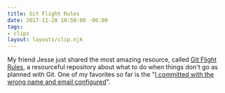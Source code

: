 ```yaml
---
title: Git Flight Rules
date: 2017-11-28 10:50:00 -06:00
tags:
- clips
layout: layouts/clip.njk
---
```


My friend Jesse just shared the most amazing resource, called [Git Flight Rules](https://github.com/k88hudson/git-flight-rules), a resourceful repository about what to do when things don't go as planned with Git. One of my favorites so far is the "[I committed with the wrong name and email configured](https://github.com/k88hudson/git-flight-rules#i-committed-with-the-wrong-name-and-email-configured)".
